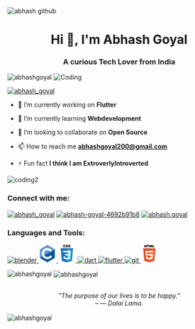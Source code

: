 ![abhash github](https://github.com/abhashgoyal/abhashgoyal/blob/main/abhash%20re%20github.gif)

<h1 align="center">Hi 👋, I'm Abhash Goyal</h1>
<h3 align="center">A curious Tech Lover from India</h3>
<img align="right" alt="Coding" width="400" src="https://user-images.githubusercontent.com/55389276/140866485-8fb1c876-9a8f-4d6a-98dc-08c4981eaf70.gif">


<p align="left"> <img src="https://komarev.com/ghpvc/?username=abhashgoyal&label=Profile%20views&color=0e75b6&style=flat" alt="abhashgoyal" /> </p>

<p align="left"> <a href="https://twitter.com/abhash_goyal" target="blank"><img src="https://img.shields.io/twitter/follow/abhash_goyal?logo=twitter&style=for-the-badge" alt="abhash_goyal" /></a> </p>

- 🔭 I’m currently working on **Flutter**

- 🌱 I’m currently learning **Webdevelopment**

- 👯 I’m looking to collaborate on **Open Source**

- 📫 How to reach me **abhashgoyal200@gmail.com**

- ⚡ Fun fact **I think I am ExtroverlyIntroverted**


<img align="centre" alt="coding2" width="400" src="https://i.pinimg.com/originals/30/a8/04/30a804afd49076337ac83ac4e3d67a27.gif">
<h3 align="left">Connect with me:</h3>
<p align="left">
<a href="https://twitter.com/abhash_goyal" target="blank"><img align="center" src="https://raw.githubusercontent.com/rahuldkjain/github-profile-readme-generator/master/src/images/icons/Social/twitter.svg" alt="abhash_goyal" height="30" width="40" /></a>
<a href="https://linkedin.com/in/abhash-goyal-4692b91b8" target="blank"><img align="center" src="https://raw.githubusercontent.com/rahuldkjain/github-profile-readme-generator/master/src/images/icons/Social/linked-in-alt.svg" alt="abhash-goyal-4692b91b8" height="30" width="40" /></a>
<a href="https://instagram.com/abhash.goyal" target="blank"><img align="center" src="https://raw.githubusercontent.com/rahuldkjain/github-profile-readme-generator/master/src/images/icons/Social/instagram.svg" alt="abhash.goyal" height="30" width="40" /></a>
</p>

<h3 align="left">Languages and Tools:</h3>
<p align="left"> <a href="https://www.blender.org/" target="_blank" rel="noreferrer"> <img src="https://download.blender.org/branding/community/blender_community_badge_white.svg" alt="blender" width="40" height="40"/> </a> <a href="https://www.cprogramming.com/" target="_blank" rel="noreferrer"> <img src="https://raw.githubusercontent.com/devicons/devicon/master/icons/c/c-original.svg" alt="c" width="40" height="40"/> </a> <a href="https://www.w3schools.com/css/" target="_blank" rel="noreferrer"> <img src="https://raw.githubusercontent.com/devicons/devicon/master/icons/css3/css3-original-wordmark.svg" alt="css3" width="40" height="40"/> </a> <a href="https://dart.dev" target="_blank" rel="noreferrer"> <img src="https://www.vectorlogo.zone/logos/dartlang/dartlang-icon.svg" alt="dart" width="40" height="40"/> </a> <a href="https://flutter.dev" target="_blank" rel="noreferrer"> <img src="https://www.vectorlogo.zone/logos/flutterio/flutterio-icon.svg" alt="flutter" width="40" height="40"/> </a> <a href="https://git-scm.com/" target="_blank" rel="noreferrer"> <img src="https://www.vectorlogo.zone/logos/git-scm/git-scm-icon.svg" alt="git" width="40" height="40"/> </a> <a href="https://www.w3.org/html/" target="_blank" rel="noreferrer"> <img src="https://raw.githubusercontent.com/devicons/devicon/master/icons/html5/html5-original-wordmark.svg" alt="html5" width="40" height="40"/> </a> </p>

<p><img align="left" src="https://github-readme-stats.vercel.app/api/top-langs?username=abhashgoyal&show_icons=true&locale=en&layout=compact" alt="abhashgoyal" /></p>

<p>&nbsp;<img align="center" src="https://github-readme-stats.vercel.app/api?username=abhashgoyal&show_icons=true&locale=en" alt="abhashgoyal" /></p>

<!-- QUOTE:START -->
<p align="center"><br><i>"The purpose of our lives is to be happy." </i><br><i>– — Dalai Lama.</i><br></p>
<!-- QUOTE:END -->

<p><img align="center" src="https://github-readme-streak-stats.herokuapp.com/?user=abhashgoyal&" alt="abhashgoyal" /></p>
